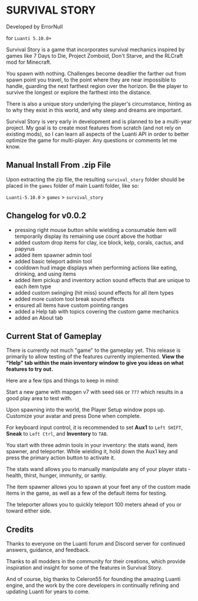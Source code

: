 # SURVIVAL STORY

Developed by ErrorNull

for `Luanti 5.10.0+`

Survival Story is a game that incorporates survival mechanics inspired by games like 7 Days to Die, Project Zomboid, Don't Starve, and the RLCraft mod for Minecraft.

You spawn with nothing. Challenges become deadlier the farther out from spawn point you travel, to the point where they are near impossible to handle, guarding the next farthest region over the horizon. Be the player to survive the longest or explore the farthest into the distance.

There is also a unique story underlying the player's circumstance, hinting as to why they exist in this world, and why sleep and dreams are important.

Survival Story is very early in development and is planned to be a multi-year project. My goal is to create most features from scratch (and not rely on existing mods), so I can learn all aspects of the Luanti API in order to better optimize the game for multi-player. Any questions or comments let me know.

## Manual Install From .zip File
Upon extracting the zip file, the resulting `survival_story` folder should be placed in the `games` folder of main Luanti folder, like so:

`Luanti-5.10.0` > `games` > `survival_story`

## Changelog for v0.0.2
- pressing right mouse button while wielding a consumable item will temporarily display its remaining use count above the hotbar
- added custom drop items for clay, ice block, kelp, corals, cactus, and papyrus
- added item spawner admin tool
- added basic teleport admin tool
- cooldown hud image displays when performing actions like eating, drinking, and using items
- added item pickup and inventory action sound effects that are unique to each item type
- added custom swinging (hit miss) sound effects for all item types
- added more custom tool break sound effects
- ensured all items have custom pointing ranges
- added a Help tab with topics covering the custom game mechanics
- added an About tab

## Current Stat of Gameplay
There is currently not much "game" to the gameplay yet. This release is primarily to allow testing of the features currently implemented. **View the "Help" tab within the main inventory window to give you ideas on what features to try out.**

Here are a few tips and things to keep in mind:

Start a new game with mapgen v7 with seed `666` or `777` which results in a good play area to test with.

Upon spawning into the world, the Player Setup window pops up. Customize your avatar and press Done when complete.

For keyboard input control, it is recommended to set **Aux1** to `Left SHIFT`, **Sneak** to `Left Ctrl`, and **Inventory** to `TAB`. 

You start with three admin tools in your inventory: the stats wand, item spawner, and teleporter. While wielding it, hold down the Aux1 key and press the primary action button to activate it. 

The stats wand allows you to manually manipulate any of your player stats - health, thirst, hunger, immunity, or santiy.

The item spawner allows you to spawn at your feet any of the custom made items in the game, as well as a few of the default items for testing.

The teleporter allows you to quickly teleport 100 meters ahead of you or toward either side.

## Credits
Thanks to everyone on the Luanti forum and Discord server for continued answers, guidance, and feedback.

Thanks to all modders in the community for their creations, which provide inspiration and insight for some of the features in Survival Story.

And of course, big thanks to Celeron55 for founding the amazing Luanti engine, and the work by the core developers in continually refining and updating Luanti for years to come.